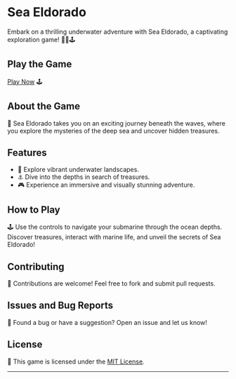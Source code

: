 # Sea Eldorado

Embark on a thrilling underwater adventure with Sea Eldorado, a captivating exploration game! 🌊⚓🕹️

## Play the Game

[Play Now](https://your-username.github.io/sea-eldorado/) 🕹️

## About the Game

📜 Sea Eldorado takes you on an exciting journey beneath the waves, where you explore the mysteries of the deep sea and uncover hidden treasures.

## Features

- 🌊 Explore vibrant underwater landscapes.
- ⚓ Dive into the depths in search of treasures.
- 🎮 Experience an immersive and visually stunning adventure.

## How to Play

🕹️ Use the controls to navigate your submarine through the ocean depths. Discover treasures, interact with marine life, and unveil the secrets of Sea Eldorado!

## Contributing

🤝 Contributions are welcome! Feel free to fork and submit pull requests.

## Issues and Bug Reports

🐛 Found a bug or have a suggestion? Open an issue and let us know!

## License

📄 This game is licensed under the [MIT License](LICENSE).

---
